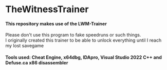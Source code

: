 # TheWitnessTrainer
#### This repository makes use of the LWM-Trainer
Please don't use this program to fake speedruns or such things.  
I originally created this trainer to be able to unlock everything until I reach my lost savegame
#### Tools used: Cheat Engine, x64dbg, IDApro, Visual Studio 2022 C++ and Defuse.ca x86 disassembler 
